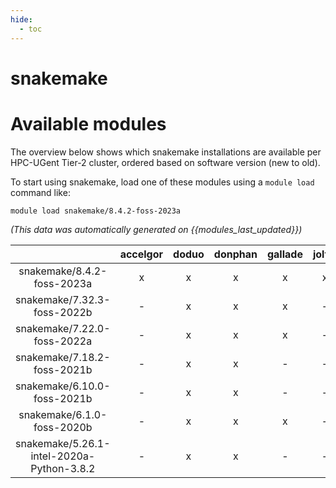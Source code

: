 ```yaml
---
hide:
  - toc
---
```


snakemake
=========

# Available modules


The overview below shows which snakemake installations are available per HPC-UGent Tier-2 cluster, ordered based on software version (new to old).

To start using snakemake, load one of these modules using a `module load` command like:

```shell
module load snakemake/8.4.2-foss-2023a
```

*(This data was automatically generated on {{modules_last_updated}})*  

| |accelgor|doduo|donphan|gallade|joltik|shinx|
| :---: | :---: | :---: | :---: | :---: | :---: | :---: |
|snakemake/8.4.2-foss-2023a|x|x|x|x|x|x|
|snakemake/7.32.3-foss-2022b|-|x|x|x|-|-|
|snakemake/7.22.0-foss-2022a|-|x|x|x|-|-|
|snakemake/7.18.2-foss-2021b|-|x|x|-|-|-|
|snakemake/6.10.0-foss-2021b|-|x|x|-|-|-|
|snakemake/6.1.0-foss-2020b|-|x|x|x|-|-|
|snakemake/5.26.1-intel-2020a-Python-3.8.2|-|x|x|-|-|-|
